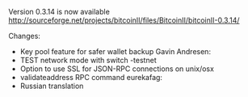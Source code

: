 Version 0.3.14 is now available
http://sourceforge.net/projects/bitcoinII/files/BitcoinII/bitcoinII-0.3.14/

Changes:
* Key pool feature for safer wallet backup
Gavin Andresen:
* TEST network mode with switch -testnet
* Option to use SSL for JSON-RPC connections on unix/osx
* validateaddress RPC command
eurekafag:
* Russian translation
